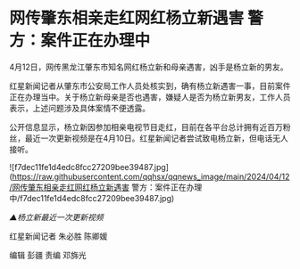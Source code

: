 # 网传肇东相亲走红网红杨立新遇害 警方：案件正在办理中

4月12日，网传黑龙江肇东市知名网红杨立新和母亲遇害，凶手是杨立新的男友。

红星新闻记者从肇东市公安局工作人员处核实到，确有杨立新遇害一事，目前案件正在办理当中。关于杨立新母亲是否也遇害，嫌疑人是否为杨立新男友，工作人员表示，上述问题涉及具体案情不便透露。

公开信息显示，杨立新因参加相亲电视节目走红，目前在各平台总计拥有近百万粉丝，最近一次更新视频是在4月10日。红星新闻记者尝试致电杨立新，但电话无人接听。

![f7dec11fe1d4edc8fcc27209bee39487.jpg](https://raw.githubusercontent.com/qqhsx/qqnews_image/main/2024/04/12/网传肇东相亲走红网红杨立新遇害 警方：案件正在办理中/f7dec11fe1d4edc8fcc27209bee39487.jpg)

_▲杨立新最近一次更新视频_

红星新闻记者 朱必胜 陈卿媛

编辑 彭疆 责编 邓旆光

